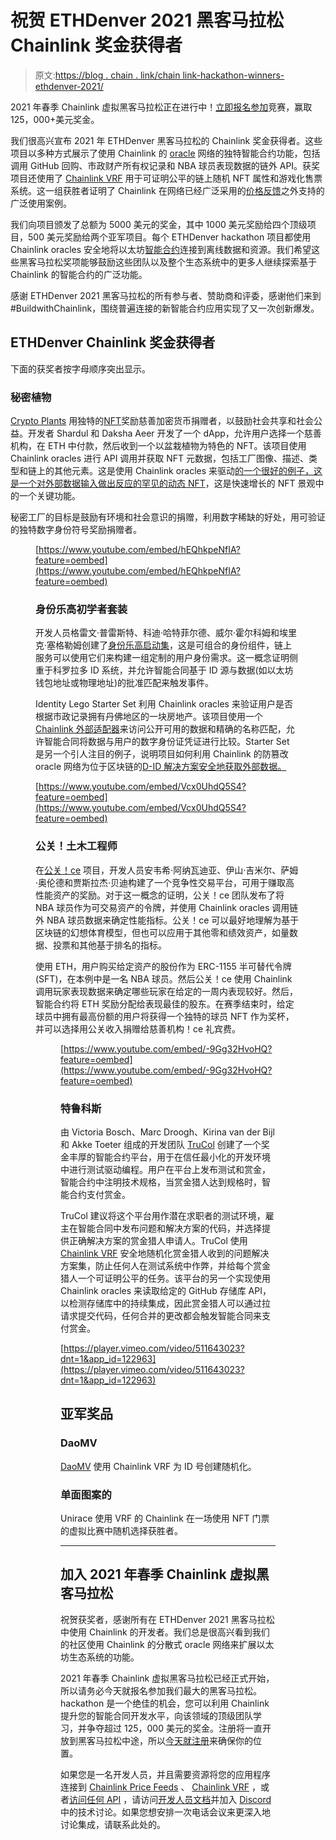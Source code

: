 # 祝贺 ETHDenver 2021 黑客马拉松 Chainlink 奖金获得者

> 原文:[https://blog . chain . link/chain link-hackathon-winners-ethdenver-2021/](https://blog.chain.link/chainlink-hackathon-winners-ethdenver-2021/)

2021 年春季 Chainlink 虚拟黑客马拉松正在进行中！[立即报名参加](https://chain.link/hackathon)竞赛，赢取 125，000+美元奖金。

我们很高兴宣布 2021 年 ETHDenver 黑客马拉松的 Chainlink 奖金获得者。这些项目以多种方式展示了使用 Chainlink 的 [oracle](https://chain.link/education/blockchain-oracles) 网络的独特智能合约功能，包括调用 GitHub 回购、市政财产所有权记录和 NBA 球员表现数据的链外 API。获奖项目还使用了 [Chainlink VRF](https://chain.link/solutions/chainlink-vrf) 用于可证明公平的链上随机 NFT 属性和游戏化售票系统。这一组获胜者证明了 Chainlink 在网络已经广泛采用的[价格反馈](https://data.chain.link/)之外支持的广泛使用案例。

我们向项目颁发了总额为 5000 美元的奖金，其中 1000 美元奖励给四个顶级项目，500 美元奖励给两个亚军项目。每个 ETHDenver hackathon 项目都使用 Chainlink oracles 安全地将以太坊[智能合约](https://chain.link/education/smart-contracts)连接到离线数据和资源。我们希望这些黑客马拉松奖项能够鼓励这些团队以及整个生态系统中的更多人继续探索基于 Chainlink 的智能合约的广泛功能。

感谢 ETHDenver 2021 黑客马拉松的所有参与者、赞助商和评委，感谢他们来到#BuildwithChainlink，围绕普遍连接的新智能合约应用实现了又一次创新爆发。

## ETHDenver Chainlink 奖金获得者

下面的获奖者按字母顺序突出显示。

### 秘密植物

[Crypto Plants](https://devfolio.co/submissions/crypto-plants-save-the-planet-with-awesome-nfts-b065) 用独特的[NFT](https://chain.link/education/nfts)奖励慈善加密货币捐赠者，以鼓励社会共享和社会公益。开发者 Shardul 和 Daksha Aeer 开发了一个 dApp，允许用户选择一个慈善机构，在 ETH 中付款，然后收到一个以盆栽植物为特色的 NFT。该项目使用 Chainlink oracles 进行 API 调用并获取 NFT 元数据，包括工厂图像、描述、类型和链上的其他元素。这是使用 Chainlink oracles 来驱动[的一个很好的例子，这是一个对外部数据输入做出反应的罕见的动态 NFT](https://blog.chain.link/create-dynamic-nfts-using-chainlink-oracles/)，这是快速增长的 NFT 景观中的一个关键功能。

秘密工厂的目标是鼓励有环境和社会意识的捐赠，利用数字稀缺的好处，用可验证的独特数字身份符号奖励捐赠者。

<figure class="kg-card kg-embed-card">

[https://www.youtube.com/embed/hEQhkpeNfIA?feature=oembed](https://www.youtube.com/embed/hEQhkpeNfIA?feature=oembed)

### 身份乐高初学者套装

开发人员格雷文·普雷斯特、科迪·哈特菲尔德、威尔·霍尔科姆和埃里克·塞格勒姆创建了[身份乐高启动集](https://devfolio.co/submissions/all-in-on-idx-7fb5)，这是可组合的身份组件，链上服务可以使用它们来构建一组定制的用户身份需求。这一概念证明侧重于科罗拉多 ID 系统，并允许智能合同基于 ID 源与数据(如以太坊钱包地址或物理地址)的批准匹配来触发事件。

Identity Lego Starter Set 利用 Chainlink oracles 来验证用户是否根据市政记录拥有丹佛地区的一块房地产。该项目使用一个 [Chainlink 外部适配器](https://blog.chain.link/build-and-use-external-adapters/)来访问公开可用的数据和精确的名称匹配，允许智能合同将数据与用户的数字身份证凭证进行比较。Starter Set 是另一个引人注目的例子，说明项目如何利用 Chainlink 的防篡改 oracle 网络为位于区块链的[D-ID 解决方案安全地获取外部数据。](https://blog.chain.link/digital-identity-on-the-blockchain/)

[https://www.youtube.com/embed/Vcx0UhdQ5S4?feature=oembed](https://www.youtube.com/embed/Vcx0UhdQ5S4?feature=oembed)

### 公关！土木工程师

在[公关！ce](https://devfolio.co/submissions/stonks-9f8d) 项目，开发人员安韦希·阿纳瓦迪亚、伊山·吉米尔、萨姆·奥伦德和贾斯拉杰·贝迪构建了一个竞争性交易平台，可用于赚取高性能资产的奖励。对于这一概念的证明，公关！ce 团队发布了将 NBA 球员作为可交易资产的令牌，并使用 Chainlink oracles 调用链外 NBA 球员数据来确定性能指标。公关！ce 可以最好地理解为基于区块链的幻想体育模型，但也可以应用于其他零和绩效资产，如量数据、投票和其他基于排名的指标。

使用 ETH，用户购买给定资产的股份作为 ERC-1155 半可替代令牌(SFT)，在本例中是一名 NBA 球员。然后公关！ce 使用 Chainlink 调用玩家表现数据来确定哪些玩家在给定的一周内表现较好。然后，智能合约将 ETH 奖励分配给表现最佳的股东。在赛季结束时，给定球员中拥有最高份额的用户将获得一个独特的球员 NFT 作为奖杯，并可以选择用公关收入捐赠给慈善机构！ce 礼宾费。

<figure class="kg-card kg-embed-card">

[https://www.youtube.com/embed/-9Gg32HvoHQ?feature=oembed](https://www.youtube.com/embed/-9Gg32HvoHQ?feature=oembed)

### 特鲁科斯

由 Victoria Bosch、Marc Droogh、Kirina van der Bijl 和 Akke Toeter 组成的开发团队 [TruCol](https://devfolio.co/submissions/trucol-e288) 创建了一个奖金丰厚的智能合约平台，用于在信任最小化的开发环境中进行测试驱动编程。用户在平台上发布测试和赏金，智能合约中注明技术规格，当赏金猎人达到规格时，智能合约支付赏金。

TruCol 建议将这个平台用作潜在求职者的测试环境，雇主在智能合同中发布问题和解决方案的代码，并选择提供正确解决方案的赏金猎人申请人。TruCol 使用 [Chainlink VRF](https://chain.link/solutions/chainlink-vrf) 安全地随机化赏金猎人收到的问题解决方案集，防止任何人在测试系统中作弊，并给每个赏金猎人一个可证明公平的任务。该平台的另一个实现使用 Chainlink oracles 来读取给定的 GitHub 存储库 API，以检测存储库中的持续集成，因此赏金猎人可以通过拉请求提交代码，任何合并的更改都会触发智能合同来支付赏金。

[https://player.vimeo.com/video/511643023?dnt=1&app_id=122963](https://player.vimeo.com/video/511643023?dnt=1&app_id=122963)

## 亚军奖品

### DaoMV

[DaoMV](https://devfolio.co/submissions/the-daomv-2ff9) 使用 Chainlink VRF 为 ID 号创建随机化。

### 单面图案的

Unirace 使用 VRF 的 Chainlink 在一场使用 NFT 门票的虚拟比赛中随机选择获胜者。

* * *

## 加入 2021 年春季 Chainlink 虚拟黑客马拉松

祝贺获奖者，感谢所有在 ETHDenver 2021 黑客马拉松中使用 Chainlink 的开发者。我们总是很高兴看到我们的社区使用 Chainlink 的分散式 oracle 网络来扩展以太坊生态系统的功能。

2021 年春季 Chainlink 虚拟黑客马拉松已经正式开始，所以请务必今天就报名参加我们最大的黑客马拉松。hackathon 是一个绝佳的机会，您可以利用 Chainlink 提升您的智能合同开发水平，向该领域的顶级团队学习，并争夺超过 125，000 美元的奖金。注册将一直开放到黑客马拉松中途，所以[今天就注册](https://chain.link/hackathon)来确保你的位置。

如果您是一名开发人员，并且需要资源将您的应用程序连接到 [Chainlink Price Feeds](https://docs.chain.link/docs/using-chainlink-reference-contracts) 、 [Chainlink VRF](https://docs.chain.link/docs/chainlink-vrf) ，或者[访问任何 API](https://docs.chain.link/docs/request-and-receive-data) ，请访问[开发人员文档](https://docs.chain.link/)并加入 [Discord](https://discordapp.com/invite/aSK4zew) 中的技术讨论。如果您想安排一次电话会议来更深入地讨论集成，请联系此处的。

</figure>

</figure>